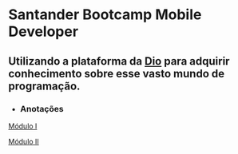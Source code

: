 #  Santander Bootcamp Mobile Developer

## Utilizando a plataforma da [Dio](https://www.dio.me/) para adquirir conhecimento sobre esse vasto mundo de programação.


- ### Anotações
[Módulo I](./modulo_1)

[Módulo II](./modulo_2)

